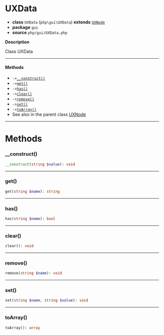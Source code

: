# UXData

- **class** `UXData` (`php\gui\UXData`) **extends** [`UXNode`](https://github.com/jphp-group/jphp-gui-ext/blob/master/jphp-gui-ext/api-docs/classes/php/gui/UXNode.md)
- **package** `gui`
- **source** `php/gui/UXData.php`

**Description**

Class UXData

---

#### Methods

- `->`[`__construct()`](#method-__construct)
- `->`[`get()`](#method-get)
- `->`[`has()`](#method-has)
- `->`[`clear()`](#method-clear)
- `->`[`remove()`](#method-remove)
- `->`[`set()`](#method-set)
- `->`[`toArray()`](#method-toarray)
- See also in the parent class [UXNode](https://github.com/jphp-group/jphp-gui-ext/blob/master/jphp-gui-ext/api-docs/classes/php/gui/UXNode.md)

---
# Methods

<a name="method-__construct"></a>

### __construct()
```php
__construct(string $value): void
```

---

<a name="method-get"></a>

### get()
```php
get(string $name): string
```

---

<a name="method-has"></a>

### has()
```php
has(string $name): bool
```

---

<a name="method-clear"></a>

### clear()
```php
clear(): void
```

---

<a name="method-remove"></a>

### remove()
```php
remove(string $name): void
```

---

<a name="method-set"></a>

### set()
```php
set(string $name, string $value): void
```

---

<a name="method-toarray"></a>

### toArray()
```php
toArray(): array
```